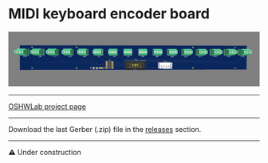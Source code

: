 # MIDI keyboard encoder board

![alt text](https://github.com/Openpipes-org/Keyboard_MIDI_encoder_PCB/blob/main/images/keyboard_midi_encoder.png)

<hr>
<a href="https://oshwlab.com/bonninr/Versatile-MIDI-encoder-and-light">OSHWLab project page</a>

<hr>
Download the last Gerber (.zip) file in the <a href="#">releases</a> section.
<hr>

:warning: Under construction
